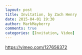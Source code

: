 ```yaml
---
layout: post
title: Invitation, by Zach Henry
date: 2015-04-01 19:30
author: MarkMayberry
comments: true
categories: [Invitation, Video]
---
```

https://vimeo.com/127656372
